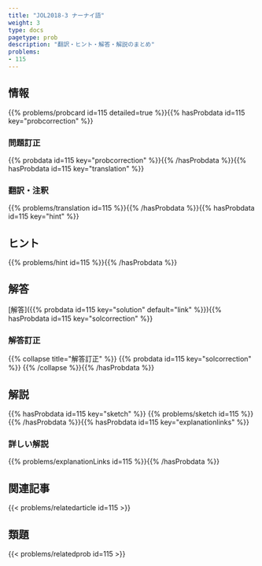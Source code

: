 ```yaml
---
title: "JOL2018-3 ナーナイ語"
weight: 3
type: docs
pagetype: prob
description: "翻訳・ヒント・解答・解説のまとめ"
problems: 
- 115
---
```


## 情報

{{% problems/probcard id=115 detailed=true %}}{{% hasProbdata id=115 key="probcorrection" %}}

### 問題訂正

{{% probdata id=115 key="probcorrection" %}}{{% /hasProbdata %}}{{% hasProbdata id=115 key="translation" %}}

### 翻訳・注釈

{{% problems/translation id=115 %}}{{% /hasProbdata %}}{{% hasProbdata id=115 key="hint" %}}

## ヒント

{{% problems/hint id=115 %}}{{% /hasProbdata %}}

## 解答

[解答]({{% probdata id=115 key="solution" default="link" %}}){{% hasProbdata id=115 key="solcorrection" %}}

### 解答訂正

{{% collapse title="解答訂正" %}}
{{% probdata id=115 key="solcorrection" %}}
{{% /collapse %}}{{% /hasProbdata %}}

## 解説

{{% hasProbdata id=115 key="sketch" %}}
{{% problems/sketch id=115 %}}
{{% /hasProbdata %}}{{% hasProbdata id=115 key="explanationlinks" %}}

### 詳しい解説

{{% problems/explanationLinks id=115 %}}{{% /hasProbdata %}}

## 関連記事

{{< problems/relatedarticle id=115 >}}

## 類題

{{< problems/relatedprob id=115 >}}
